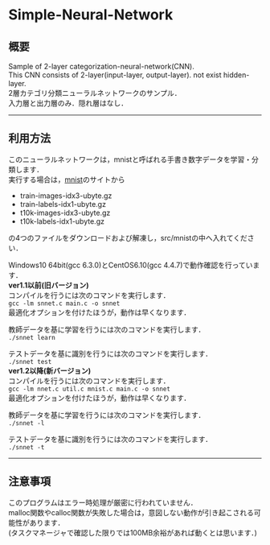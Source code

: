 ﻿# Simple-Neural-Network
## 概要
Sample of 2-layer categorization-neural-network(CNN).  
This CNN consists of 2-layer(input-layer, output-layer). not exist hidden-layer.  
2層カテゴリ分類ニューラルネットワークのサンプル．  
入力層と出力層のみ．隠れ層はなし．  

---
## 利用方法
このニューラルネットワークは，mnistと呼ばれる手書き数字データを学習・分類します．  
実行する場合は，[mnist](http://yann.lecun.com/exdb/mnist/)のサイトから
- train-images-idx3-ubyte.gz
- train-labels-idx1-ubyte.gz
- t10k-images-idx3-ubyte.gz
- t10k-labels-idx1-ubyte.gz

の4つのファイルをダウンロードおよび解凍し，src/mnistの中へ入れてください．  

Windows10 64bit(gcc 6.3.0)とCentOS6.10(gcc 4.4.7)で動作確認を行っています．  
**ver1.1以前(旧バージョン)**  
コンパイルを行うには次のコマンドを実行します．  
```gcc -lm snnet.c main.c -o snnet```  
最適化オプションを付けたほうが，動作は早くなります．  

教師データを基に学習を行うには次のコマンドを実行します．  
```./snnet learn```

テストデータを基に識別を行うには次のコマンドを実行します．  
```./snnet test```  
**ver1.2以降(新バージョン)**  
コンパイルを行うには次のコマンドを実行します．  
```gcc -lm nnet.c util.c mnist.c main.c -o snnet```  
最適化オプションを付けたほうが，動作は早くなります．  

教師データを基に学習を行うには次のコマンドを実行します．  
```./snnet -l```

テストデータを基に識別を行うには次のコマンドを実行します．  
```./snnet -t```

---
## 注意事項
このプログラムはエラー時処理が厳密に行われていません．  
malloc関数やcalloc関数が失敗した場合は，意図しない動作が引き起こされる可能性があります．  
(タスクマネージャで確認した限りでは100MB余裕があれば動くとは思います．)
